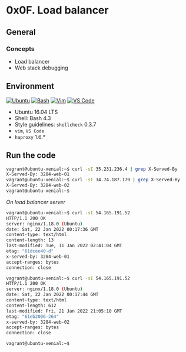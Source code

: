# 0x0F. Load balancer

## General

### Concepts

* Load balancer
* Web stack debugging

## Environment

<!-- ubuntu -->
[![Ubuntu](https://img.shields.io/static/v1?label=&message=Ubuntu&color=E95420&logo=Ubuntu&logoColor=E95420&labelColor=2F333A)](https://ubuntu.com/) <!-- bash -->
[![Bash](https://img.shields.io/static/v1?label=&message=GNU%20Bash&color=4EAA25&logo=GNU%20Bash&logoColor=4EAA25&labelColor=2F333A)](https://www.gnu.org/software/bash/) <!-- vim -->
[![Vim](https://img.shields.io/static/v1?label=&message=Vim&color=019733&logo=Vim&logoColor=019733&labelColor=2F333A)](https://www.vim.org/) <!-- vs code -->
[![VS Code](https://img.shields.io/static/v1?label=&message=Visual%20Studio%20Code&color=5C2D91&logo=Visual%20Studio%20Code&logoColor=5C2D91&labelColor=2F333A)](https://code.visualstudio.com/)

* Ubuntu 16.04 LTS
* Shell: Bash 4.3
* Style guidelines: ``shellcheck`` 0.3.7
* ``vim``, ``VS Code``
* ``haproxy`` 1.6.*

## Run the code

```bash
vagrant@ubuntu-xenial:~$ curl -sI 35.231.236.4 | grep X-Served-By
X-Served-By: 3284-web-01
vagrant@ubuntu-xenial:~$ curl -sI 34.74.187.179 | grep X-Served-By
X-Served-By: 3284-web-02
vagrant@ubuntu-xenial:~$
```

_On load balancer server_

```bash
vagrant@ubuntu-xenial:~$ curl -sI 54.165.191.52
HTTP/1.1 200 OK
server: nginx/1.18.0 (Ubuntu)
date: Sat, 22 Jan 2022 00:17:36 GMT
content-type: text/html
content-length: 13
last-modified: Tue, 11 Jan 2022 02:41:04 GMT
etag: "61dcee40-d"
x-served-by: 3284-web-01
accept-ranges: bytes
connection: close

vagrant@ubuntu-xenial:~$ curl -sI 54.165.191.52
HTTP/1.1 200 OK
server: nginx/1.18.0 (Ubuntu)
date: Sat, 22 Jan 2022 00:17:44 GMT
content-type: text/html
content-length: 612
last-modified: Fri, 21 Jan 2022 21:05:10 GMT
etag: "61eb2006-264"
x-served-by: 3284-web-02
accept-ranges: bytes
connection: close

vagrant@ubuntu-xenial:~$
```

